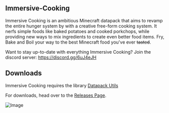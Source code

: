 ## Immersive-Cooking
Immersive Cooking is an ambitious Minecraft datapack that aims to revamp the entire hunger system by with a creative free-form cooking system. It nerfs simple foods like baked potatoes and cooked porkchops, while providing new ways to mix ingredients to create even better food items. Fry, Bake and Boil your way to the best Minecraft food you've ever ~~tasted~~.

Want to stay up-to-date with everything Immersive Cooking? Join the discord server: https://discord.gg/6uJ4eJH

## Downloads

Immersive Cooking requires the library [Datapack Utils](https://github.com/ImCoolYeah105/Datapack-Utilities/releases)

For downloads, head over to the [Releases Page](https://github.com/ImCoolYeah105/Immersive-Cooking/releases).

![Image](https://ibb.co/qnJDTGr)
